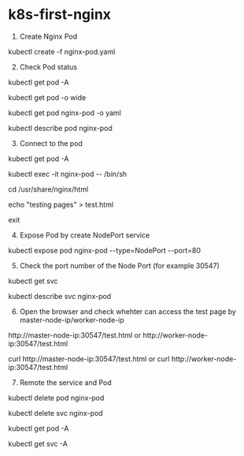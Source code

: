 # k8s-first-nginx

1) Create Nginx Pod

kubectl create -f nginx-pod.yaml
 
2) Check Pod status

kubectl get pod -A
  
kubectl get pod -o wide
  
kubectl get pod nginx-pod -o yaml
  
kubectl describe pod nginx-pod
  
3) Connect to the pod

kubectl get pod -A

kubectl exec -it nginx-pod -- /bin/sh
  
cd /usr/share/nginx/html
  
echo "testing pages" > test.html
  
exit

4) Expose Pod by create NodePort service

kubectl expose pod nginx-pod --type=NodePort --port=80

5) Check the port number of the Node Port (for example 30547)

kubectl get svc
  
kubectl describe svc nginx-pod
  
6) Open the browser and check whehter can access the test page by master-node-ip/worker-node-ip
  
http://master-node-ip:30547/test.html or http://worker-node-ip:30547/test.html

curl http://master-node-ip:30547/test.html or curl http://worker-node-ip:30547/test.html 

7) Remote the service and Pod

kubectl delete pod nginx-pod
  
kubectl delete svc nginx-pod
  
kubectl get pod -A
  
kubectl get svc -A
  
